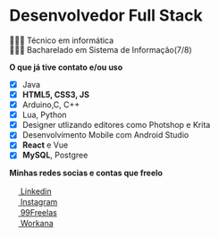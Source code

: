 # Desenvolvedor Full Stack

👨🏽‍💻 Técnico em informática<br/>
👨🏽‍🎓 Bacharelado em Sistema de Informação(7/8)<br/>

**O que já tive contato e/ou uso**
- [x] Java
- [x] **HTML5, CSS3, JS**
- [x] Arduino,C, C++
- [x] Lua, Python
- [x] Designer utlizando editores como Photshop e Krita
- [x] Desenvolvimento Mobile com Android Studio
- [x] **React** e Vue 
- [x] **MySQL**, Postgree 

**Minhas redes socias e contas que freelo**

[<img width="16px" src="https://external-content.duckduckgo.com/iu/?u=https%3A%2F%2Fimage.flaticon.com%2Ficons%2Fpng%2F512%2F174%2F174857.png&f=1&nofb=1"> Linkedin](https://www.linkedin.com/in/gabriel-sa-825054213/)<br/>
[<img width="16px" src="https://external-content.duckduckgo.com/iu/?u=https%3A%2F%2Fimage.flaticon.com%2Ficons%2Fpng%2F512%2F174%2F174855.png&f=1&nofb=1"> Instagram](https://www.instagram.com/gabriel_s4l3m)<br/>
[<img width="16px" src="https://d1fuainj13qzhu.cloudfront.net/2.5.1/images/favicon.png"> 99Freelas](https://www.99freelas.com.br/user/gabriels4)<br/>
[<img width="16px" src="https://wkncdn.com/newx/assets/build/img/logos-v3/m_logo.41a18e128.png"> Workana](https://www.workana.com/freelancer/2dfc48230a8c4474c5237af94c7da858)

